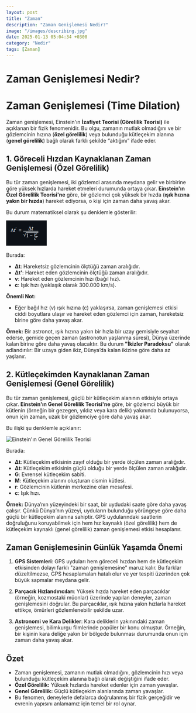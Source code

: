 ```yaml
---
layout: post
title: "Zaman"
description: "Zaman Genişlemesi Nedir?"
image: "/images/describing.jpg"
date: 2025-01-13 05:04:34 +0300
category: "Nedir"
tags: [Zaman]
---
```


Zaman Genişlemesi Nedir?
============


# Zaman Genişlemesi (Time Dilation)

Zaman genişlemesi, Einstein'ın **İzafiyet Teorisi (Görelilik Teorisi)** ile açıklanan bir fizik fenomenidir. Bu olgu, zamanın mutlak olmadığını ve bir gözlemcinin hızına (**özel görelilik**) veya bulunduğu kütleçekim alanına (**genel görelilik**) bağlı olarak farklı şekilde “aktığını” ifade eder.



## 1. Göreceli Hızdan Kaynaklanan Zaman Genişlemesi (Özel Görelilik)

Bu tür zaman genişlemesi, iki gözlemci arasında meydana gelir ve birbirine göre yüksek hızlarda hareket etmeleri durumunda ortaya çıkar. **Einstein'ın Özel Görelilik Teorisi'ne** göre, bir gözlemci çok yüksek bir hızda (**ışık hızına yakın bir hızda**) hareket ediyorsa, o kişi için zaman daha yavaş akar.

Bu durum matematiksel olarak şu denklemle gösterilir:


![Einstein'ın Özel Görelilik Teorisi](/assets/images/Zaman.png)


Burada:
- **Δt**: Hareketsiz gözlemcinin ölçtüğü zaman aralığıdır.
- **Δt'**: Hareket eden gözlemcinin ölçtüğü zaman aralığıdır.
- **v**: Hareket eden gözlemcinin hızı (bağıl hız).
- **c**: Işık hızı (yaklaşık olarak 300.000 km/s).

**Önemli Not:**
- Eğer bağıl hız (v) ışık hızına (c) yaklaşırsa, zaman genişlemesi etkisi ciddi boyutlara ulaşır ve hareket eden gözlemci için zaman, hareketsiz birine göre daha yavaş akar.


**Örnek:**
Bir astronot, ışık hızına yakın bir hızla bir uzay gemisiyle seyahat ederse, gemide geçen zaman (astronotun yaşlanma süresi), Dünya üzerinde kalan birine göre daha yavaş olacaktır. Bu durum **"İkizler Paradoksu"** olarak adlandırılır: Bir uzaya giden ikiz, Dünya’da kalan ikizine göre daha az yaşlanır.



## **2. Kütleçekimden Kaynaklanan Zaman Genişlemesi (Genel Görelilik)**

Bu tür zaman genişlemesi, güçlü bir kütleçekim alanının etkisiyle ortaya çıkar. **Einstein'ın Genel Görelilik Teorisi'ne** göre, bir gözlemci büyük bir kütlenin (örneğin bir gezegen, yıldız veya kara delik) yakınında bulunuyorsa, onun için zaman, uzak bir gözlemciye göre daha yavaş akar.

Bu ilişki şu denklemle açıklanır:


![ Einstein'ın Genel Görelilik Teorisi](/assets/images/Görelilik.png)


Burada:
- **Δt**: Kütleçekim etkisinin zayıf olduğu bir yerde ölçülen zaman aralığıdır.
- **Δt**: Kütleçekim etkisinin güçlü olduğu bir yerde ölçülen zaman aralığıdır.
- **G**: Evrensel kütleçekim sabiti.
- **M**: Kütleçekim alanını oluşturan cismin kütlesi.
- **r**: Gözlemcinin kütlenin merkezine olan mesafesi.
- **c**: Işık hızı.

**Örnek:**
Dünya’nın yüzeyindeki bir saat, bir uydudaki saate göre daha yavaş çalışır. Çünkü Dünya’nın yüzeyi, uyduların bulunduğu yörüngeye göre daha güçlü bir kütleçekim alanına sahiptir. GPS uydularındaki saatlerin doğruluğunu koruyabilmek için hem hız kaynaklı (özel görelilik) hem de kütleçekim kaynaklı (genel görelilik) zaman genişlemesi etkisi hesaplanır.



## **Zaman Genişlemesinin Günlük Yaşamda Önemi**

1. **GPS Sistemleri**: GPS uyduları hem göreceli hızdan hem de kütleçekim etkisinden dolayı farklı "zaman genişlemesine" maruz kalır. Bu farklar düzeltilmezse, GPS hesaplamaları hatalı olur ve yer tespiti üzerinden çok büyük sapmalar meydana gelir.

2. **Parçacık Hızlandırıcıları**: Yüksek hızda hareket eden parçacıklar (örneğin, kozmostaki müonlar) üzerinde yapılan deneyler, zaman genişlemesini doğrular. Bu parçacıklar, ışık hızına yakın hızlarla hareket ettikçe, ömürleri gözlemlenebilir şekilde uzar.

3. **Astronomi ve Kara Delikler**: Kara deliklerin yakınındaki zaman genişlemesi, bilimkurgu filmlerinde popüler bir konu olmuştur. Örneğin, bir kişinin kara deliğe yakın bir bölgede bulunması durumunda onun için zaman daha yavaş akar.



## **Özet**
- Zaman genişlemesi, zamanın mutlak olmadığını, gözlemcinin hızı veya bulunduğu kütleçekim alanına bağlı olarak değiştiğini ifade eder.
- **Özel Görelilik:** Yüksek hızlarda hareket edenler için zaman yavaşlar.
- **Genel Görelilik:** Güçlü kütleçekim alanlarında zaman yavaşlar.
- Bu fenomen, deneylerle defalarca doğrulanmış bir fizik gerçeğidir ve evrenin yapısını anlamamız için temel bir rol oynar.



<script data-goatcounter="https://gg123.goatcounter.com/count"
        async src="//gc.zgo.at/count.js"></script>
